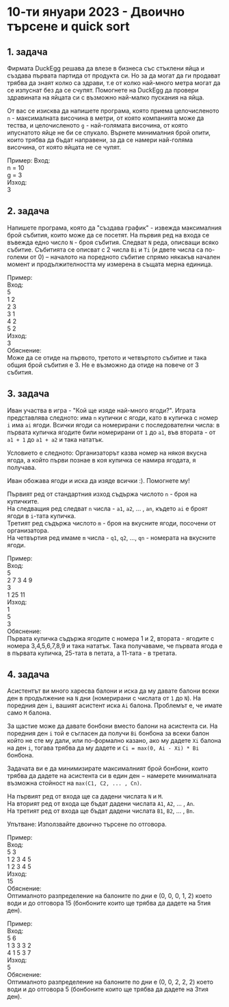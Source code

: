 # 10-ти януари 2023 - Двоично търсене и quick sort

## 1. задача 
Фирмата DuckEgg решава да влезе в бизнеса със стъклени яйца и създава първата партида от продукта си. Но за да могат да ги продават трябва да знаят колко са здрави, т.е от колко най-много метра могат да се изпуснат без да се счупят. Помогнете на DuckEgg да провери здравината на яйцата си с възможно най-малко пускания на яйца. 

От вас се изисква да напишете програма, която приема целочисленото `n` - максималната височина в метри, от която компанията може да тества, и целочисленото `g` - най-голямата височина, от която ипуснатото яйце не би се спукало. Върнете минималния брой опити, които трябва да бъдат направени, за да се намери най-голяма височина, от която яйцата не се чупят.

Пример:
Вход:   
n = 10  
g = 3  
Изход:  
3       

## 2. задача 
Напишете програма, която да "създава график" - извежда максималния брой събития, които може да се посетят. На първия ред на входа се въвежда едно число `N` - броя събития. Следват `N` реда, описващи всяко събитие. Събитията се описват с 2 числа `Bi` и `Тi` (и двете числа са по-големи от 0) – началото на поредното събитие спрямо някакъв начален момент и продължителността му измерена в същата мерна единица.

Пример:     
Вход:   
5     
1 2      
2 3     
3 1     
4 2     
5 2     
Изход:       
3    
Обяснение:     
Може да се отиде на първото, третото и четвъртото събитие и така общия брой събития е 3. Не е възможно да отиде на повече от 3 събития.     

## 3. задача  
Иван участва в игра - "Кой ще изяде най-много ягоди?". Играта представлява следното: има `n` купички с ягоди, като в купичка с номер `i` има `ai` ягоди. Всички ягоди са номерирани с последователни числа: в първата купичка ягодите били номерирани от `1` до `а1`, във втората - от `a1 + 1` до `a1 + a2` и така нататък.    

Условието е следното: Организаторът казва номер на някоя вкусна ягода, а който първи познае в коя купичка се намира ягодата, я получава.      

Иван обожава ягоди и иска да изяде всички :). Помогнете му!    

Първият ред от стандартния изход съдържа числото `n` - броя на купичките.    
На следващия ред следват `n` числа - `a1`, `a2`, ... , `an`, където `ai` e броят ягоди в `i`-тата купичка.     
Третият ред съдържа числото `m` - броя на вкусните ягоди, посочени от организатора.    
На четвъртия ред имаме `m` числа - `q1`, `q2`, ..., `qn` - номерата на вкусните ягоди.     

Пример:   
Вход:     
5     
2 7 3 4 9     
3    
1 25 11      
Изход:    
1      
5    
3      
Обяснение:     
Първата купичка съдържа ягодите с номера 1 и 2, втората - ягодите с номера 3,4,5,6,7,8,9 и така нататък. Така получаваме, че първата ягода е в първата купичка, 25-тата в петата, а 11-тата - в третата.      

## 4. задача 
Асистентът ви много харесва балони и иска да му давате балони всеки ден в продължение на `N` дни (номерирани с числата от `1` до `N`). На поредния ден `i`, вашият асистент иска `Ai` балона. Проблемът е, че имате само `M` балона.    

За щастие може да давате бонбони вместо балони на асистента си. На поредния ден `i` той е съгласен да получи `Bi` бонбона за всеки балон който не сте му дали, или по-формално казано, ако му дадете `Xi` балона на ден `i`, тогава трябва да му дадете и `Ci = max(0, Ai - Xi) * Bi` бонбона.    

Задачата ви е да минимизирате максималният брой бонбони, които трябва да дадете на асистента си в един ден − намерете минималната възможна стойност на `max(C1, C2, ... , Cn)`.     

На първият ред от входа ще са дадени числата `N` и `M`.     
На вторият ред от входа ще бъдат дадени числата `A1`, `A2`, ... , `An`.       
На третият ред от входа ще бъдат дадени числата `B1`, `B2`, ... , `Bn`.      

Упътване: Използвайте двоично търсене по отговора.    

Пример:   
Вход:     
5 3      
1 2 3 4 5      
1 2 3 4 5      
Изход:    
15         
Обяснение:     
Оптималното разпределение на балоните по дни е (0, 0, 0, 1, 2) което води и до отговора 15 (бонбоните които ще трябва да дадете на 5тия ден).          

Пример:   
Вход:     
5 6      
1 3 3 3 2      
4 1 5 3 7       
Изход:    
5                
Обяснение:     
Оптималното разпределение на балоните по дни е (0, 0, 2, 2, 2) което води и до отговора 5 (бонбоните които ще трябва да дадете на 3тия ден).   
